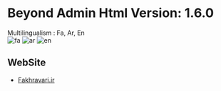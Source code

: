# Beyond Admin Html Version: 1.6.0

Multilingualism : Fa, Ar, En
<br />
![fa](https://github.com/user-attachments/assets/c1cce7d7-aa41-4088-95ba-fcfa800d30bc)
![ar](https://github.com/user-attachments/assets/3a117e48-b18c-40b4-92a3-b0334854f03c)
![en](https://github.com/user-attachments/assets/8b04c7da-1459-4eb1-afe5-49706732d26f)
<br />
## WebSite
- [Fakhravari.ir](https://fakhravari.ir)
